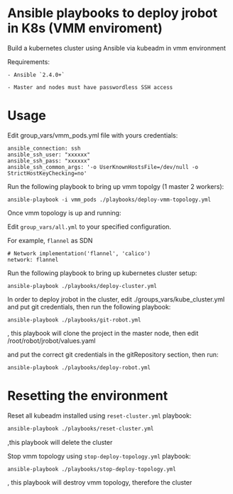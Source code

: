 # Ansible playbooks to deploy jrobot in K8s (VMM enviroment)

Build a kubernetes cluster using Ansible via kubeadm in vmm environment


Requirements:
	
	- Ansible `2.4.0+`
	
	- Master and nodes must have passwordless SSH access

# Usage

Edit group_vars/vmm_pods.yml file with yours credentials:

```
ansible_connection: ssh 
ansible_ssh_user: "xxxxxx"
ansible_ssh_pass: "xxxxxx" 
ansible_ssh_common_args: '-o UserKnownHostsFile=/dev/null -o StrictHostKeyChecking=no'
```

Run the following playbook to bring up vmm topolgy (1 master 2 workers):

```
ansible-playbook -i vmm_pods ./playbooks/deploy-vmm-topology.yml
```

Once vmm topology is up and running:

Edit `group_vars/all.yml` to your specified configuration.

For example, `flannel` as SDN

```
# Network implementation('flannel', 'calico')
network: flannel
```

Run the following playbook to bring up kubernetes cluster setup:
```
ansible-playbook ./playbooks/deploy-cluster.yml
```

In order to deploy jrobot in the cluster, edit ./groups_vars/kube_cluster.yml and put git credentials, then run the following playbook:

```
ansible-playbook ./playbooks/git-robot.yml
```
, this playbook will clone the project in the master node, then edit /root/robot/jrobot/values.yaml

and put the correct git credentials in the gitRepository section, then run:

```
ansible-playbook ./playbooks/deploy-robot.yml
```

# Resetting the environment

Reset all kubeadm installed using `reset-cluster.yml` playbook:

```sh
ansible-playbook ./playbooks/reset-cluster.yml
```
,this playbook will delete the cluster

Stop vmm topology using `stop-deploy-topology.yml` playbook:

```
ansible-playbook ./playbooks/stop-deploy-topology.yml
```
, this playbook will destroy vmm topology, therefore the cluster






